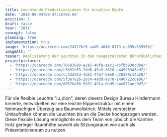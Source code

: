 ```yaml
---
title: Leuchtende Produktionsideen für kreative Köpfe
date: '2018-09-04T09:47:15+02:00'
position: 1
draft: false
Year: '2011'
concept: false
planning: true
implementation: true
image: 'https://ucarecdn.com/24317bf9-aad5-4640-8113-ec695a535563/'
imageAlt: ''
teaser: Realisierung der Leuchten in den neugestalteten Büroräumlichkeiten bei jobs.ch
projectpictures:
  - 'https://ucarecdn.com/78683690-e2a5-40fa-aec2-46fbb930c0b8/'
  - 'https://ucarecdn.com/c3b92e53-2dd6-43a3-8628-a44996343cd7/'
  - 'https://ucarecdn.com/cc32d52d-4d51-4767-b8e0-d20379c14a20/'
  - 'https://ucarecdn.com/5f3e762b-20c4-4add-9878-1490722c6a06/'
  - 'https://ucarecdn.com/d0578a38-9932-491a-bbd5-b4e072aec9d7/'
---
```

Für die flexible Leuchte "lu_dion", deren clevers Design Bureau Hindermann kreierte, entwickelten wir eine leichte Rippenstruktur mit einem feinmaschigen Überzug aus Baumwollstrick. Mittels versteckter Umlaufrollen können die Leuchten bis an die Decke hochgezogen werden. Diese flexible Lösung ermöglichte es dem Team von jobs.ch die Kantine trotz geringer Raumhöhe sowohl als Sitzungsraum wie auch als Präsentationsraum zu nutzen.

